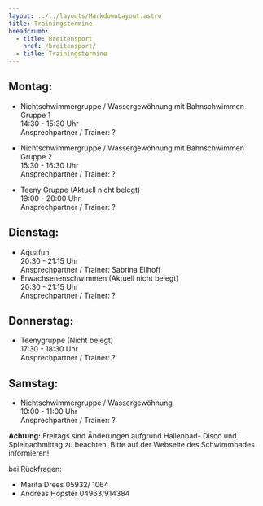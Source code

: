 ```yaml
---
layout: ../../layouts/MarkdownLayout.astro
title: Trainingstermine
breadcrumb:
  - title: Breitensport
    href: /breitensport/
  - title: Trainingstermine
---
```

## Montag:

* Nichtschwimmergruppe / Wassergewöhnung mit Bahnschwimmen Gruppe 1<br>
14:30 - 15:30 Uhr<br>
Ansprechpartner / Trainer: ?<br>

* Nichtschwimmergruppe / Wassergewöhnung mit Bahnschwimmen Gruppe 2<br>
15:30 - 16:30 Uhr<br>
Ansprechpartner / Trainer: ?<br>

* Teeny Gruppe (Aktuell nicht belegt)<br>
19:00 - 20:00 Uhr<br>
Ansprechpartner / Trainer: ?<br>

## Dienstag:

* Aquafun<br>
20:30 - 21:15 Uhr<br>
Ansprechpartner / Trainer: Sabrina Ellhoff<br>
* Erwachsenenschwimmen (Aktuell nicht belegt)<br>
20:30 - 21:15 Uhr<br>
Ansprechpartner / Trainer: ?<br>

## Donnerstag:

* Teenygruppe (Nicht belegt)<br>
17:30 - 18:30 Uhr<br>
Ansprechpartner / Trainer: ?<br>

## Samstag:

* ​​​​​​​Nichtschwimmergruppe / Wassergewöhnung<br>
10:00 - 11:00 Uhr<br>
Ansprechpartner / Trainer: ?<br>

**Achtung:** Freitags sind Änderungen aufgrund Hallenbad- Disco und Spielnachmittag zu beachten. Bitte auf der Webseite des Schwimmbades informieren!

bei Rückfragen:<br>
* Marita Drees 05932/ 1064<br>
* Andreas Hopster 04963/914384<br>